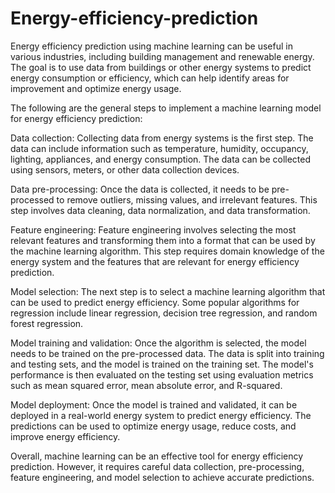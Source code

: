 # Energy-efficiency-prediction
Energy efficiency prediction using machine learning can be useful in various industries, including building management and renewable energy. The goal is to use data from buildings or other energy systems to predict energy consumption or efficiency, which can help identify areas for improvement and optimize energy usage.

The following are the general steps to implement a machine learning model for energy efficiency prediction:

Data collection: Collecting data from energy systems is the first step. The data can include information such as temperature, humidity, occupancy, lighting, appliances, and energy consumption. The data can be collected using sensors, meters, or other data collection devices.

Data pre-processing: Once the data is collected, it needs to be pre-processed to remove outliers, missing values, and irrelevant features. This step involves data cleaning, data normalization, and data transformation.

Feature engineering: Feature engineering involves selecting the most relevant features and transforming them into a format that can be used by the machine learning algorithm. This step requires domain knowledge of the energy system and the features that are relevant for energy efficiency prediction.

Model selection: The next step is to select a machine learning algorithm that can be used to predict energy efficiency. Some popular algorithms for regression include linear regression, decision tree regression, and random forest regression.

Model training and validation: Once the algorithm is selected, the model needs to be trained on the pre-processed data. The data is split into training and testing sets, and the model is trained on the training set. The model's performance is then evaluated on the testing set using evaluation metrics such as mean squared error, mean absolute error, and R-squared.

Model deployment: Once the model is trained and validated, it can be deployed in a real-world energy system to predict energy efficiency. The predictions can be used to optimize energy usage, reduce costs, and improve energy efficiency.

Overall, machine learning can be an effective tool for energy efficiency prediction. However, it requires careful data collection, pre-processing, feature engineering, and model selection to achieve accurate predictions.
